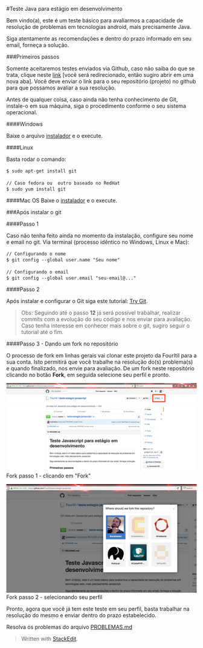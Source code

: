 #Teste Java para estágio em desenvolvimento


Bem vindo(a), este é um teste básico para avaliarmos a capacidade de resolução de problemas em tecnologias android, mais precisamente Java.

Siga atentamente as recomendações e dentro do prazo informado em seu email, forneça a solução.


###Primeiros passos

Somente aceitaremos testes enviados via Github, caso não saiba do que se trata, clique neste [link](https://github.com/) [você será redirecionado, então sugiro abrir em uma nova aba]. Você deve enviar o link para o seu repositório (projeto) no github para que possamos avaliar a sua resolução.

Antes de qualquer coisa, caso ainda não tenha conhecimento de Git, instale-o em sua máquina, siga o procedimento conforme o seu sistema operacional.

####Windows

Baixe o arquivo [instalador](https://git-scm.com/download/win) e o execute.

####Linux

Basta rodar o comando:
```shell
$ sudo apt-get install git

// Caso fedora ou  outro baseado no RedHat
$ sudo yum install git
```

####Mac OS
Baixe o [instalador](http://git-scm.com/download/mac) e o execute.

###Após instalar o git

####Passo 1

Caso não tenha feito ainda no momento da instalação, configure seu nome e email no git.
Via terminal (processo idêntico no Windows, Linux e Mac):

```shell
// Configurando o nome
$ git config --global user.name "Seu nome"

// Configurando o email
$ git config --global user.email "seu-email@..."
```


####Passo 2

Após instalar e configurar o Git siga este tutorial: [Try Git](https://try.github.io/levels/1/challenges/1). 

>Obs: Seguindo até o passo **12** já será possível trabalhar, realizar commits com a evolução do seu código e nos enviar para avaliação. Caso tenha interesse em conhecer mais sobre o git, sugiro seguir o tutorial até o fim.


####Passo 3 - Dando um fork no repositório

O processo de fork em linhas gerais vai clonar este projeto da FourItil para a sua conta. Isto permitirá que você trabalhe na resolução do(s) problema(s) e quando finalizado, nos envie para avaliação. De um fork neste repositório clicando no botão **Fork**, em seguida selecione seu perfil e pronto.

![clicando em "Fork"](https://github.com/FourItil/teste-estagio-javascript/blob/master/images/fork-1.png?raw=true)
Fork passo 1 - clicando em "Fork"


![selecionando seu perfil](https://github.com/FourItil/teste-estagio-javascript/blob/master/images/fork-2.png?raw=true)
Fork passo 2 - selecionando seu perfil


Pronto, agora que você já tem este teste em seu perfil, basta trabalhar na resolução do mesmo e enviar dentro do prazo estabelecido.

Resolva os problemas do arquivo [PROBLEMAS.md](https://github.com/FourItil/teste-estagio-javascript/blob/master/PROBLEMAS.md)




> Written with [StackEdit](https://stackedit.io/).
